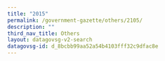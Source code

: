 ```yaml
---
title: "2015"
permalink: /government-gazette/others/2105/
description: ""
third_nav_title: Others
layout: datagovsg-v2-search
datagovsg-id: d_8bcbb99aa52a54b4103fff32c9dfac8e
---
```

